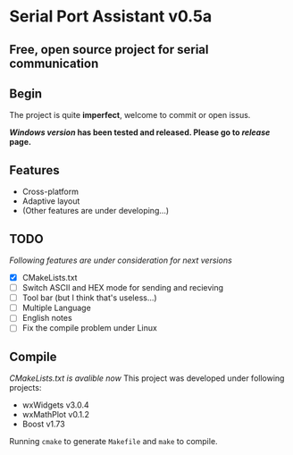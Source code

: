 Serial Port Assistant v0.5a
====
Free, open source project for serial communication
----

## Begin

The project is quite **imperfect**, welcome to commit or open issus.

***Windows version* has been tested and released. Please go to *release* page.**

## Features

 - Cross-platform
 - Adaptive layout
 - (Other features are under developing...)
 
## TODO

*Following features are under consideration for next versions*

 - [x] CMakeLists.txt
 - [ ] Switch ASCII and HEX mode for sending and recieving
 - [ ] Tool bar (but I think that's useless...)
 - [ ] Multiple Language
 - [ ] English notes
 - [ ] Fix the compile problem under Linux

## Compile 

*CMakeLists.txt is avalible now*
This project was developed under following projects:

 - wxWidgets v3.0.4
 - wxMathPlot v0.1.2
 - Boost v1.73
 
Running `cmake` to generate `Makefile` and `make` to compile.

